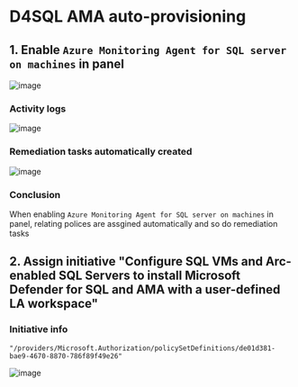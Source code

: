 # D4SQL AMA auto-provisioning

## 1. Enable `Azure Monitoring Agent for SQL server on machines` in panel
![image](https://github.com/guguji666666/GJS-MDC-Tips/assets/96930989/ea4a6d04-ceb2-4b94-bf9d-6f0bd0060539)

### Activity logs
![image](https://github.com/guguji666666/GJS-MDC-Tips/assets/96930989/ec092b04-7f13-47f2-ab5f-cd45827a1aa8)

### Remediation tasks automatically created
![image](https://github.com/guguji666666/GJS-MDC-Tips/assets/96930989/8293c4d4-3a22-4b8e-8fce-c88477882a74)

### Conclusion
When enabling `Azure Monitoring Agent for SQL server on machines` in panel, relating polices are assgined automatically and so do remediation tasks


## 2. Assign initiative "Configure SQL VMs and Arc-enabled SQL Servers to install Microsoft Defender for SQL and AMA with a user-defined LA workspace"

### Initiative info
```
"/providers/Microsoft.Authorization/policySetDefinitions/de01d381-bae9-4670-8870-786f89f49e26"
```

![image](https://github.com/guguji666666/GJS-MDC-Tips/assets/96930989/97c458a9-2a84-47f4-9075-a4c0ba43b299)

